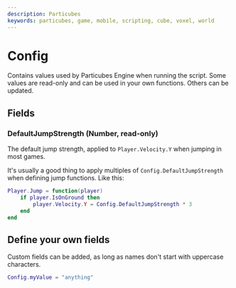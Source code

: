 ```yaml
---
description: Particubes
keywords: particubes, game, mobile, scripting, cube, voxel, world
---
```


# Config

Contains values used by Particubes Engine when running the script. Some values are read-only and can be used in your own functions. Others can be updated.

## Fields

### DefaultJumpStrength (Number, read-only)

The default jump strength, applied to `Player.Velocity.Y` when jumping in most games.

It's usually a good thing to apply multiples of `Config.DefaultJumpStrength` when defining jump functions. Like this:

```lua 
Player.Jump = function(player)
    if player.IsOnGround then
        player.Velocity.Y = Config.DefaultJumpStrength * 3
    end
end
```

## Define your own fields

Custom fields can be added, as long as names don't start with uppercase characters.

```lua
Config.myValue = "anything"
```


